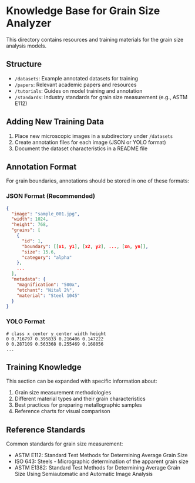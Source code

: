 # Knowledge Base for Grain Size Analyzer

This directory contains resources and training materials for the grain size analysis models.

## Structure

- `/datasets`: Example annotated datasets for training
- `/papers`: Relevant academic papers and resources
- `/tutorials`: Guides on model training and annotation
- `/standards`: Industry standards for grain size measurement (e.g., ASTM E112)

## Adding New Training Data

1. Place new microscopic images in a subdirectory under `/datasets`
2. Create annotation files for each image (JSON or YOLO format)
3. Document the dataset characteristics in a README file

## Annotation Format

For grain boundaries, annotations should be stored in one of these formats:

### JSON Format (Recommended)
```json
{
  "image": "sample_001.jpg",
  "width": 1024,
  "height": 768,
  "grains": [
    {
      "id": 1,
      "boundary": [[x1, y1], [x2, y2], ..., [xn, yn]],
      "size": 15.6,
      "category": "alpha"
    },
    ...
  ],
  "metadata": {
    "magnification": "500x",
    "etchant": "Nital 2%",
    "material": "Steel 1045"
  }
}
```

### YOLO Format
```
# class x_center y_center width height
0 0.716797 0.395833 0.216406 0.147222
0 0.287109 0.563368 0.255469 0.168056
...
```

## Training Knowledge

This section can be expanded with specific information about:

1. Grain size measurement methodologies
2. Different material types and their grain characteristics
3. Best practices for preparing metallographic samples
4. Reference charts for visual comparison

## Reference Standards

Common standards for grain size measurement:

- ASTM E112: Standard Test Methods for Determining Average Grain Size
- ISO 643: Steels - Micrographic determination of the apparent grain size
- ASTM E1382: Standard Test Methods for Determining Average Grain Size Using Semiautomatic and Automatic Image Analysis 